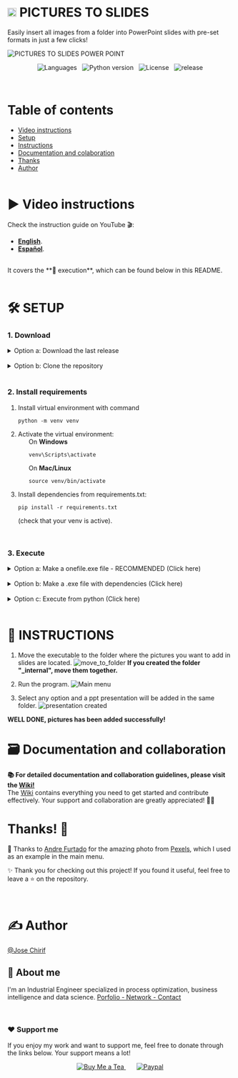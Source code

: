<h1> <img src="https://raw.githubusercontent.com/JoseChirif/Pictures-to-slides/refs/heads/main/assets/Icon.png" width="20" height="20" loading="lazy"/>  PICTURES TO SLIDES </h1>


Easily insert all images from a folder into PowerPoint slides with pre-set formats in just a few clicks!

![PICTURES TO SLIDES POWER POINT](https://github.com/user-attachments/assets/aa764d28-585c-4801-ba17-d073a37ad88d)

  <!--- Badges /> --->
<p align="center">
  <img src="https://img.shields.io/github/languages/top/JOSECHIRIF/Pictures-to-slides" alt="Languages" loading="lazy"/>
  &nbsp;
  <img src="https://img.shields.io/badge/python-3.11.5-blue" alt="Python version" loading="lazy"/>
  &nbsp;
  <img src="https://img.shields.io/github/license/JoseChirif/Pictures-to-slides" alt="License" loading="lazy"/>
  &nbsp;
  <img src="https://img.shields.io/github/release/JoseChirif/Pictures-to-slides" alt="release" loading="lazy"/>
</p>

<br>

# Table of contents
- [Video instructions](#%EF%B8%8F-video-instructions)
- [Setup](#%EF%B8%8F-setup)
- [Instructions](#-instructions)
- [Documentation and colaboration](#%EF%B8%8F-documentation-and-collaboration)
- [Thanks](#thanks-)
- [Author](#%EF%B8%8F-author)
<br><br>


# ▶️ Video instructions

Check the instruction guide on YouTube 🎬:
- **[English](https://youtu.be/fTE2EfRAfTg?si=bnRbCFJ0ntkQu9C5&t=16)**.
- **[Español](https://youtu.be/3NZgiZd9smI?si=KF_a75XKvC1Arf31&t=19)**. 

<br>
It covers the **📑 execution**, which can be found below in this README.
<br><br>



# 🛠️ SETUP

### 1. Download

<!-- Option a: Download the last release -->
<details>
  <summary>
    Option a: Download the last release
  </summary>
  <br>

  <ol>
    <li>Download the last release.rar
      <table>
        <tr>
        <td><img src="https://github.com/user-attachments/assets/5324536e-40a4-4b8b-9e0c-1d6d4b2df7f2" loading="lazy"/></td>
        <td><img src="https://github.com/user-attachments/assets/4944850f-5813-4b2b-8070-185721ad348d" loading="lazy"/></td>
        </tr>
      </table>
    </li>
    <li>Extract the .rar program
    </li>
  </ol>

</details>
<br>
<!-- Option a: Download the last release:END -->


<!-- Option b: Clone the repository -->
<details>
  <summary>
    Option b: Clone the repository
  </summary>
  <br>

  <ol>
    <li>Clone the repository with the command: <pre><code>git clone https://github.com/JoseChirif/Pictures-to-slides.git </code></pre>
    </li>

  </ol>

</details>
<br>
<!-- Option b: Clone the repository:END -->





### 2. Install requirements

<ol>
 <li> Install virtual environment with command <pre><code>python -m venv venv</code></pre> </li>

<li> Activate the virtual environment:
  <ol> On <strong>Windows</strong>
  <pre><code>venv\Scripts\activate</code></pre></ol> 
  <ol> On <strong>Mac/Linux</strong>
  <pre><code>source venv/bin/activate</code></pre></ol> 
</li>

<li> Install dependencies from requirements.txt: <pre><code>pip install -r requirements.txt</code></pre>  (check that your venv is active). </li>

</ol>
<br>



### 3. Execute
  
<!-- Option a: Make a onefile.exe file - RECOMMENDED (Click here):START -->
<details>
  <summary>
    Option a: Make a onefile.exe file - RECOMMENDED (Click here)
  </summary>
  <br>

  <ol>
    <li>Run: <pre><code>python build_exe.py</code></pre>
      or Run: <pre><code>pyinstaller --onefile --windowed --clean --noupx `
    --add-data "assets/*;assets" `
    --add-data "config/*;config" `
    --add-data "functions/*;functions" `
    --add-data "src/*;src" `
    --add-data "LICENSE;." `
    --add-data "README.md;." `
    --add-data "assets/example pictures/Presentation - Pictures center ppt.jpg;assets/example pictures" `
    --add-data "assets/example pictures/Presentation - pictures covering panoramic slides.jpg;assets/example pictures" `
    --add-data "assets/example pictures/Presentation - pictures in panoramic slides.jpg;assets/example pictures" `
    --hidden-import pptx `
    --hidden-import pptx.oxml `
    --hidden-import pptx.oxml.nsmap `
    --hidden-import pptx.enum `
    --icon "assets/icon.ico" `
    --name "Pictures to slides.exe" `
    "run.py"
</code></pre>
    </li><br>

  <li>Then a "dist" folder will be created in the project's directory, containing a "0 rename.exe" folder. Inside it, you will find the .exe file and the "_internal" folder.
    <img src="https://github.com/user-attachments/assets/f4c9db5c-5dea-4e38-8097-3fbe1834eb85" alt="dist folder" loading="lazy">
  </li>

  </ol>

</details>
<br>
<!-- Option a: Make a onefile.exe file - RECOMMENDED (Click here):END -->



<!-- Option b: Make a .exe file with dependencies (Click here):START -->
<details>
  <summary>
    Option b: Make a .exe file with dependencies (Click here)
  </summary>
  <br>

  <ol>
    <li>Run: <pre><code>pyinstaller --windowed --clean --noupx `
    --add-data "assets/*;assets" `
    --add-data "config/*;config" `
    --add-data "functions/*;functions" `
    --add-data "src/*;src" `
    --add-data "LICENSE;." `
    --add-data "README.md;." `
    --add-data "assets/example pictures/Presentation - Pictures center ppt.jpg;assets/example pictures" `
    --add-data "assets/example pictures/Presentation - pictures covering panoramic slides.jpg;assets/example pictures" `
    --add-data "assets/example pictures/Presentation - pictures in panoramic slides.jpg;assets/example pictures" `
    --hidden-import pptx `
    --hidden-import pptx.oxml `
    --hidden-import pptx.oxml.nsmap `
    --hidden-import pptx.enum `
    --icon "assets/icon.ico" `
    --name "Pictures to slides.exe" `
    "run.py"
</code></pre>
    </li><br>

  <li>Then the folder "dist" will be created in the project's folder. Inside is the .exe file with the folder "_internal".
    <img src="https://github.com/user-attachments/assets/9408a21f-82d5-482b-9a5d-8ed94f1c3cf3" alt="dist folder with dependecies" loading="lazy">
  </li>
  <li>Move and keep .exe file with the folder "_internal" together all the time. <strong>The .exe file won't work if the "_internal" folder is not in the same directory.</strong></li>

  </ol>

</details>
<br>
<!-- Option b: Make a .exe file with dependencies (Click here):END -->




<!-- Option c: Execute from python (Click here):START -->
<details>
  <summary>
    Option c: Execute from python (Click here)
  </summary>
  <br>

  <ol>
    <li>Execute run.py to enter the main menu: 
      <pre><code>python run.py</code></pre>
    </li><br>
    <li><p><strong>Scripts will modify the name of files in project's parent directory instead of where the executable is.</strong></p></li>
    <img src="https://github.com/user-attachments/assets/4f3428f1-864e-478a-914b-5cf54a4f967d" alt="father's directory" loading="lazy">

  </ol>
  

    
</details>
<br>
<!-- Option c: Execute from python (Click here):END -->    



# 📑 INSTRUCTIONS
  1. Move the executable to the folder where the pictures you want to add in slides are located.
    ![move_to_folder](https://github.com/user-attachments/assets/af777011-9422-428b-8372-bdee6a9dd431)
    **If you created the folder "_internal", move them together.**

  2. Run the program.
    ![Main menu](https://github.com/user-attachments/assets/7ff7efb0-7375-4b92-a680-680e5457ac73)

  3. Select any option and a ppt presentation will be added in the same folder.
    ![presentation created](https://github.com/user-attachments/assets/54795205-a965-4fb4-8b6c-1fbbf105eb48)


**WELL DONE, pictures has been added successfully!**


# 🗃️ Documentation and collaboration
**📚 For detailed documentation and collaboration guidelines, please visit the [Wiki!](https://github.com/JoseChirif/Pictures-to-slides/wiki) <br>**
The [Wiki](https://github.com/JoseChirif/Pictures-to-slides/wiki) contains everything you need to get started and contribute effectively. Your support and collaboration are greatly appreciated! 🚀✨

# Thanks! 👏
📸 Thanks to [Andre Furtado](https://www.pexels.com/es-es/@andre-furtado-43594/?filter=photos&sort_by=popularity) for the amazing photo from [Pexels](https://www.pexels.com/es-es/foto/fotografia-de-mujer-rodeada-de-girasoles-1263986/), which I used as an example in the main menu.

✨ Thank you for checking out this project! If you found it useful, feel free to leave a ⭐ on the repository.

<br>

# ✍️ Author
[@Jose Chirif](https://github.com/JoseChirif)

## 🚀 About me
I'm an Industrial Engineer specialized in process optimization, business intelligence and data science.
[Porfolio - Network - Contact](https://linktr.ee/jchirif)

<br>

### ❤️ Support me
If you enjoy my work and want to support me, feel free to donate through the links below. Your support means a lot!

<p align="center">
    <a href="https://buymeacoffee.com/Jchirif" target="_blank">
        <img alt="Buy Me a Tea" src="https://img.shields.io/badge/Buy%20Me%20a%20Tea-☕-586DE0?style=for-the-badge&labelColor=586DE0">
    </a>
    &nbsp;    &nbsp;  &nbsp;  
    <a href="https://paypal.me/JChirif" target="_blank">
        <img alt="Paypal" src="https://img.shields.io/badge/Donate%20via%20PayPal-❤️-FF9900?style=for-the-badge&logo=paypal&labelColor=FF9900">
    </a>
</p>
